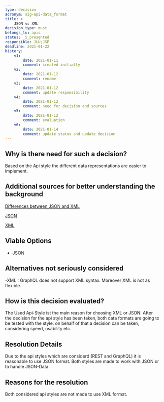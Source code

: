 ```yaml
---
type: decision
acronym: sig-api-data_format
title: >
    JSON vs XML
decision_type: must
belongs_to: apis
status: _5_presented
responsible: JLÜ;JSP
deadline: 2021-01-22
history:
    v1:
        date: 2021-01-11
        comment: created initially
    v2:
        date: 2021-01-12
        comment: rename
    v3:
        date: 2021-01-12
        comment: update responsibility
    v4:
        date: 2021-01-12
        comment: need for decision and sources
    v5:
        date: 2021-01-12
        comment: evaluation
    v6: 
        date: 2021-01-14
        comment: update status and update decision
---
```


## Why is there need for such a decision?

Based on the Api style the different data representations are easier to implement. 

## Additional sources for better understanding the background

[Differences between JSON and XML](https://rapidapi.com/blog/types-of-apis/)

[JSON](https://www.json.org/json-de.html)

[XML](https://wiki.selfhtml.org/wiki/XML)

## Viable Options

- JSON

## Alternatives not seriously considered

-XML : GraphQL does not support XML syntax. Moreover XML is not as flexible.

## How is this decision evaluated?

The Used Api-Style ist the main reason for choosing XML or JSON. After the decision for the api style has been taken, both data formats
are going to be tested with the style. on behalf of that a decision can be taken, considering speed, usability etc.


 
## Resolution Details

Due to the api styles which are considerd (REST and GraphQL) it is reasonable to use JSON format. Both styles are made to work 
with JSON or to handle JSON-Data.


## Reasons for the resolution
 
Both considered api styles are not made to use XML format.


